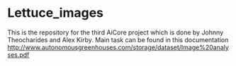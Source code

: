 # Lettuce_images
This is the repository for the third AiCore project which is done by Johnny Theocharides and Alex Kirby. Main task can be found in this documentation http://www.autonomousgreenhouses.com/storage/dataset/Image%20analyses.pdf
